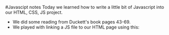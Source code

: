#Javascipt notes
Today we learned how to write a little bit of Javascript into our HTML, CSS, JS project. 
- We did some reading from Duckett's book pages 43-69.
- We played with linking a JS file to our HTML page using this:


